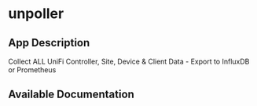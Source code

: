 # unpoller

## App Description

Collect ALL UniFi Controller, Site, Device & Client Data - Export to InfluxDB or Prometheus

## Available Documentation

